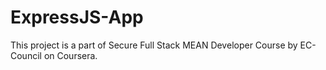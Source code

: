 # ExpressJS-App
This project is a part of Secure Full Stack MEAN Developer Course by EC-Council on Coursera.

